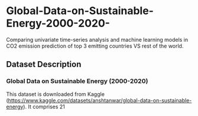 # Global-Data-on-Sustainable-Energy-2000-2020-
Comparing univariate time-series analysis and machine learning models in CO2 emission prediction of top 3 emitting countries VS rest of the world.

## Dataset Description
### Global Data on Sustainable Energy (2000-2020)
This dataset is downloaded from Kaggle (https://www.kaggle.com/datasets/anshtanwar/global-data-on-sustainable-energy).
It comprises 21

